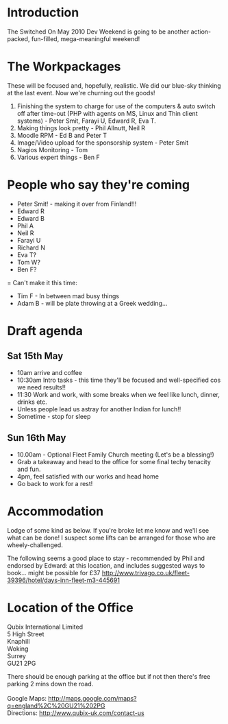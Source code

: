 # Introduction #

The Switched On May 2010 Dev Weekend is going to be another action-packed, fun-filled, mega-meaningful weekend!

# The Workpackages #
These will be focused and, hopefully, realistic.  We did our blue-sky thinking at the last event.  Now we're churning out the goods!
  1. Finishing the system to charge for use of the computers & auto switch off after time-out  (PHP with agents on MS, Linux and Thin client systems) - Peter Smit, Farayi U, Edward R, Eva T.
  1. Making things look pretty - Phil Allnutt, Neil R
  1. Moodle RPM - Ed B and Peter T
  1. Image/Video upload for the sponsorship system - Peter Smit
  1. Nagios Monitoring - Tom
  1. Various expert things - Ben F

# People who say they're coming #
  * Peter Smit! - making it over from Finland!!!
  * Edward R
  * Edward B
  * Phil A
  * Neil R
  * Farayi U
  * Richard N
  * Eva T?
  * Tom W?
  * Ben F?

= Can't make it this time:
  * Tim F - In between mad busy things
  * Adam B - will be plate throwing at a Greek wedding...


# Draft agenda #
## Sat 15th May ##
  * 10am arrive and coffee
  * 10:30am Intro tasks - this time they'll be focused and well-specified cos we need results!!
  * 11:30 Work and work, with some breaks when we feel like lunch, dinner, drinks etc.
  * Unless people lead us astray for another Indian for lunch!!
  * Sometime - stop for sleep

## Sun 16th May ##
  * 10.00am - Optional Fleet Family Church meeting (Let's be a blessing!)
  * Grab a takeaway and head to the office for some final techy tenacity and fun.
  * 4pm, feel satisfied with our works and head home
  * Go back to work for a rest!

# Accommodation #
Lodge of some kind as below.  If you're broke let me know and we'll see what can be done!
I suspect some lifts can be arranged for those who are wheely-challenged.

The following seems a good place to stay - recommended by Phil and endorsed by Edward:
at this location, and includes suggested ways to book... might be possible for £37
http://www.trivago.co.uk/fleet-39396/hotel/days-inn-fleet-m3-445691

# Location of the Office #
Qubix International Limited<br>
5 High Street<br>
Knaphill<br>
Woking<br>
Surrey<br>
GU21 2PG<br>

There should be enough parking at the office but if not then there's free parking 2 mins down the road.<br>
<br>
Google Maps: <a href='http://maps.google.com/maps?q=england%2C%20GU21%202PG'>http://maps.google.com/maps?q=england%2C%20GU21%202PG</a><br>
Directions: <a href='http://www.qubix-uk.com/contact-us'>http://www.qubix-uk.com/contact-us</a>